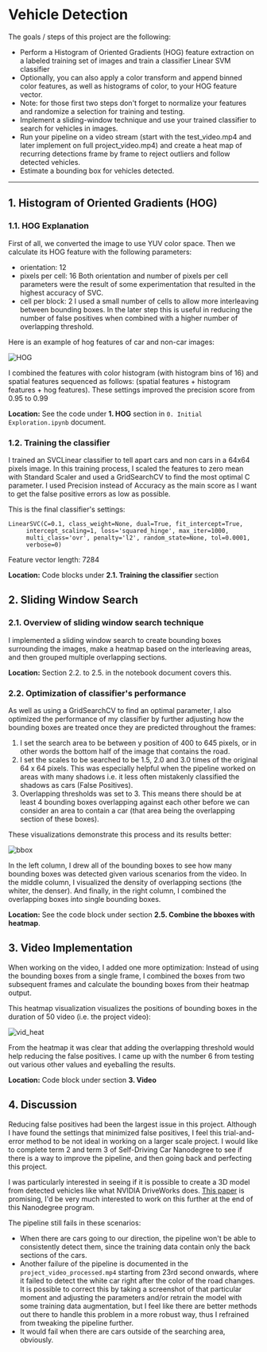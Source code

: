 # Vehicle Detection

The goals / steps of this project are the following:

* Perform a Histogram of Oriented Gradients (HOG) feature extraction on a labeled training set of images and train a classifier Linear SVM classifier
* Optionally, you can also apply a color transform and append binned color features, as well as histograms of color, to your HOG feature vector. 
* Note: for those first two steps don't forget to normalize your features and randomize a selection for training and testing.
* Implement a sliding-window technique and use your trained classifier to search for vehicles in images.
* Run your pipeline on a video stream (start with the test_video.mp4 and later implement on full project_video.mp4) and create a heat map of recurring detections frame by frame to reject outliers and follow detected vehicles.
* Estimate a bounding box for vehicles detected.

[//]: # (Image References)
[hog]: ./doc_imgs/hog.png
[bbox]: ./doc_imgs/bbox.png
[vid_heat]: ./doc_imgs/vid_heat.png

---

## 1. Histogram of Oriented Gradients (HOG)

### 1.1. HOG Explanation
First of all, we converted the image to use YUV color space. Then we calculate its HOG feature with the following parameters:

- orientation: 12
- pixels per cell: 16
  Both orientation and number of pixels per cell parameters were the result of some experimentation that resulted in the highest accuracy of SVC.
- cell per block: 2
  I used a small number of cells to allow more interleaving between bounding boxes. In the later step this is useful in reducing the number of false positives when combined with a higher number of overlapping threshold.

Here is an example of hog features of car and non-car images:

![HOG][hog]

I combined the features with color histogram (with histogram bins of 16) and spatial features sequenced as follows: (spatial features + histogram features + hog features). These settings improved the precision score from 0.95 to 0.99

**Location:** See the code under **1. HOG** section in `0. Initial Exploration.ipynb` document.

### 1.2. Training the classifier

I trained an SVCLinear classifier to tell apart cars and non cars in a 64x64 pixels image. In this training process, I scaled the features to zero mean with Standard Scaler and used a GridSearchCV to find the most optimal C parameter. I used Precision instead of Accuracy as the main score as I want to get the false positive errors as low as possible.

This is the final classifier's settings:

```
LinearSVC(C=0.1, class_weight=None, dual=True, fit_intercept=True,
     intercept_scaling=1, loss='squared_hinge', max_iter=1000,
     multi_class='ovr', penalty='l2', random_state=None, tol=0.0001,
     verbose=0)
```

Feature vector length: 7284

**Location:** Code blocks under **2.1. Training the classifier** section

## 2. Sliding Window Search

### 2.1. Overview of sliding window search technique

I implemented a sliding window search to create bounding boxes surrounding the images, make a heatmap based on the interleaving areas, and then grouped multiple overlapping sections.

**Location:** Section 2.2. to 2.5. in the notebook document covers this.

### 2.2. Optimization of classifier's performance

As well as using a GridSearchCV to find an optimal parameter, I also optimized the performance of my classifier by further adjusting how the bounding boxes are treated once they are predicted throughout the frames:

1. I set the search area to be between y position of 400 to 645 pixels, or in other words the bottom half of the image that contains the road.
2. I set the scales to be searched to be 1.5, 2.0 and 3.0 times of the original 64 x 64 pixels. This was especially helpful when the pipeline worked on areas with many shadows i.e. it less often mistakenly classified the shadows as cars (False Positives).
3. Overlapping thresholds was set to 3. This means there should be at least 4 bounding boxes overlapping against each other before we can consider an area to contain a car (that area being the overlapping section of these boxes).

These visualizations demonstrate this process and its results better:

![bbox][bbox]

In the left column, I drew all of the bounding boxes to see how many bounding boxes was detected given various scenarios from the video. In the middle column, I visualized the density of overlapping sections (the whiter, the denser). And finally, in the right column, I combined the overlapping boxes into single bounding boxes.

**Location:** See the code block under section **2.5. Combine the bboxes with heatmap**.


## 3. Video Implementation

When working on the video, I added one more optimization: Instead of using the bounding boxes from a single frame, I combined the boxes from two subsequent frames and calculate the bounding boxes from their heatmap output.

This heatmap visualization visualizes the positions of bounding boxes in the duration of 50 video (i.e. the project video):

![vid_heat][vid_heat]

From the heatmap it was clear that adding the overlapping threshold would help reducing the false positives. I came up with the number 6 from testing out various other values and eyeballing the results.

**Location:** Code block under section **3. Video**

## 4. Discussion

Reducing false positives had been the largest issue in this project. Although I have found the settings that minimized false positives, I feel this trial-and-error method to be not ideal in working on a larger scale project. I would like to complete term 2 and term 3 of Self-Driving Car Nanodegree to see if there is a way to improve the pipeline, and then going back and perfecting this project.

I was particularly interested in seeing if it is possible to create a 3D model from detected vehicles like what NVIDIA DriveWorks does. [This paper](https://arxiv.org/pdf/1411.6069.pdf) is promising, I'd be very much interested to work on this further at the end of this Nanodegree program.

The pipeline still fails in these scenarios:
- When there are cars going to our direction, the pipeline won't be able to consistently detect them, since the training data contain only the back sections of the cars.
- Another failure of the pipeline is documented in the `project_video_processed.mp4` starting from 23rd second onwards, where it failed to detect the white car right after the color of the road changes. It is possible to correct this by taking a screenshot of that particular moment and adjusting the parameters and/or retrain the model with some training data augmentation, but I feel like there are better methods out there to handle this problem in a more robust way, thus I refrained from tweaking the pipeline further.
- It would fail when there are cars outside of the searching area, obviously.